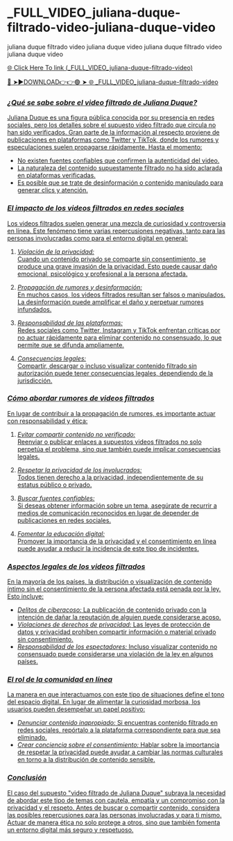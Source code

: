 # _FULL_VIDEO_juliana-duque-filtrado-video-juliana-duque-video
juliana duque filtrado video juliana duque video juliana duque filtrado video juliana duque video

<a href="https://fifa55ballz.com/fdgyre6"> 🌐 Click Here To link (_FULL_VIDEO_juliana-duque-filtrado-video)

🔴 ➤►DOWNLOAD👉👉🟢 ➤  <a href="https://fifa55ballz.com/fdgyre6"> 🌐 _FULL_VIDEO_juliana-duque-filtrado-video

### *¿Qué se sabe sobre el video filtrado de Juliana Duque?*

Juliana Duque es una figura pública conocida por su presencia en redes sociales, pero los detalles sobre el supuesto video filtrado que circula no han sido verificados. Gran parte de la información al respecto proviene de publicaciones en plataformas como Twitter y TikTok, donde los rumores y especulaciones suelen propagarse rápidamente. Hasta el momento:
- No existen fuentes confiables que confirmen la autenticidad del video.
- La naturaleza del contenido supuestamente filtrado no ha sido aclarada en plataformas verificadas.
- Es posible que se trate de desinformación o contenido manipulado para generar clics y atención.

### *El impacto de los videos filtrados en redes sociales*

Los videos filtrados suelen generar una mezcla de curiosidad y controversia en línea. Este fenómeno tiene varias repercusiones negativas, tanto para las personas involucradas como para el entorno digital en general:

1. *Violación de la privacidad:*  
   Cuando un contenido privado se comparte sin consentimiento, se produce una grave invasión de la privacidad. Esto puede causar daño emocional, psicológico y profesional a la persona afectada.

2. *Propagación de rumores y desinformación:*  
   En muchos casos, los videos filtrados resultan ser falsos o manipulados. La desinformación puede amplificar el daño y perpetuar rumores infundados.

3. *Responsabilidad de las plataformas:*  
   Redes sociales como Twitter, Instagram y TikTok enfrentan críticas por no actuar rápidamente para eliminar contenido no consensuado, lo que permite que se difunda ampliamente.

4. *Consecuencias legales:*  
   Compartir, descargar o incluso visualizar contenido filtrado sin autorización puede tener consecuencias legales, dependiendo de la jurisdicción.

### *Cómo abordar rumores de videos filtrados*

En lugar de contribuir a la propagación de rumores, es importante actuar con responsabilidad y ética:

1. *Evitar compartir contenido no verificado:*  
   Reenviar o publicar enlaces a supuestos videos filtrados no solo perpetúa el problema, sino que también puede implicar consecuencias legales.

2. *Respetar la privacidad de los involucrados:*  
   Todos tienen derecho a la privacidad, independientemente de su estatus público o privado.

3. *Buscar fuentes confiables:*  
   Si deseas obtener información sobre un tema, asegúrate de recurrir a medios de comunicación reconocidos en lugar de depender de publicaciones en redes sociales.

4. *Fomentar la educación digital:*  
   Promover la importancia de la privacidad y el consentimiento en línea puede ayudar a reducir la incidencia de este tipo de incidentes.

### *Aspectos legales de los videos filtrados*

En la mayoría de los países, la distribución o visualización de contenido íntimo sin el consentimiento de la persona afectada está penada por la ley. Esto incluye:

- *Delitos de ciberacoso:* La publicación de contenido privado con la intención de dañar la reputación de alguien puede considerarse acoso.
- *Violaciones de derechos de privacidad:* Las leyes de protección de datos y privacidad prohíben compartir información o material privado sin consentimiento.
- *Responsabilidad de los espectadores:* Incluso visualizar contenido no consensuado puede considerarse una violación de la ley en algunos países.

### *El rol de la comunidad en línea*

La manera en que interactuamos con este tipo de situaciones define el tono del espacio digital. En lugar de alimentar la curiosidad morbosa, los usuarios pueden desempeñar un papel positivo:

- *Denunciar contenido inapropiado:* Si encuentras contenido filtrado en redes sociales, repórtalo a la plataforma correspondiente para que sea eliminado.
- *Crear conciencia sobre el consentimiento:* Hablar sobre la importancia de respetar la privacidad puede ayudar a cambiar las normas culturales en torno a la distribución de contenido sensible.

### *Conclusión*

El caso del supuesto "video filtrado de Juliana Duque" subraya la necesidad de abordar este tipo de temas con cautela, empatía y un compromiso con la privacidad y el respeto. Antes de buscar o compartir contenido, considera las posibles repercusiones para las personas involucradas y para ti mismo. Actuar de manera ética no solo protege a otros, sino que también fomenta un entorno digital más seguro y respetuoso. 









